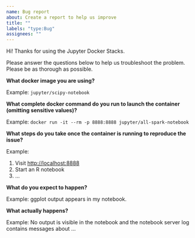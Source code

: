 ```yaml
---
name: Bug report
about: Create a report to help us improve
title: ""
labels: "type:Bug"
assignees: ""
---
```


Hi! Thanks for using the Jupyter Docker Stacks.

Please answer the questions below to help us troubleshoot the problem. Please be as thorough as possible.

**What docker image you are using?**

Example: `jupyter/scipy-notebook`

**What complete docker command do you run to launch the container (omitting sensitive values)?**

Example: `docker run -it --rm -p 8888:8888 jupyter/all-spark-notebook`

**What steps do you take once the container is running to reproduce the issue?**

Example:

1. Visit <http://localhost:8888>
2. Start an R notebook
3. ...

**What do you expect to happen?**

Example: ggplot output appears in my notebook.

**What actually happens?**

Example: No output is visible in the notebook and the notebook server log contains messages about ...
